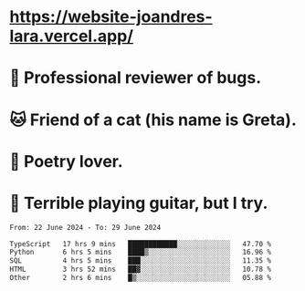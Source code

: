 # https://website-joandres-lara.vercel.app/
# 🐛 Professional reviewer of bugs.
# 🐱 Friend of a cat (his name is Greta).
# 📜 Poetry lover.
# 🎸 Terrible playing guitar, but I try.

<!--START_SECTION:waka-->

```txt
From: 22 June 2024 - To: 29 June 2024

TypeScript   17 hrs 9 mins   ████████████░░░░░░░░░░░░░   47.70 %
Python       6 hrs 5 mins    ████▒░░░░░░░░░░░░░░░░░░░░   16.96 %
SQL          4 hrs 5 mins    ███░░░░░░░░░░░░░░░░░░░░░░   11.35 %
HTML         3 hrs 52 mins   ██▓░░░░░░░░░░░░░░░░░░░░░░   10.78 %
Other        2 hrs 6 mins    █▒░░░░░░░░░░░░░░░░░░░░░░░   05.88 %
```

<!--END_SECTION:waka-->
